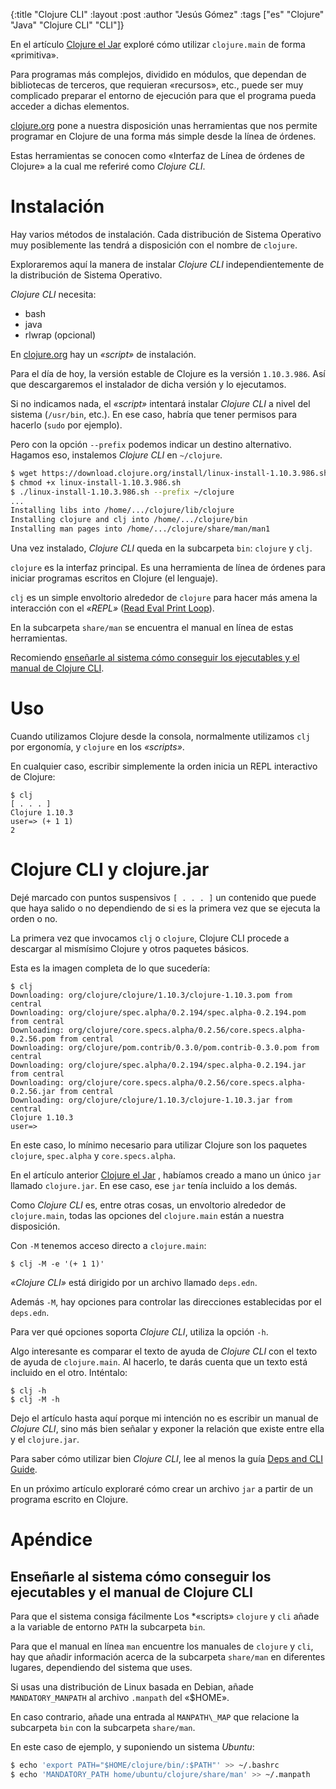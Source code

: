 {:title "Clojure CLI"
 :layout :post
 :author "Jesús Gómez"
 :tags ["es" "Clojure" "Java" "Clojure CLI" "CLI"]}

En el artículo [Clojure el Jar](https://jgomo3.info/posts-output/2021-10-09-clojure-el-jar/)
exploré cómo utilizar `clojure.main` de forma «primitiva».

Para programas más complejos, dividido en módulos, que dependan de
bibliotecas de terceros, que requieran «recursos», etc., puede ser muy
complicado preparar el entorno de ejecución para que el programa pueda
acceder a dichas elementos.

[clojure.org](https://clojure.org/) pone a nuestra disposición unas
herramientas que nos permite programar en Clojure de una forma más
simple desde la línea de órdenes.

Estas herramientas se conocen como «Interfaz de Línea de órdenes de
Clojure» a la cual me referiré como *Clojure CLI*.

# Instalación

Hay varios métodos de instalación. Cada distribución de Sistema
Operativo muy posiblemente las tendrá a disposición con el nombre de
`clojure`.

Exploraremos aquí la manera de instalar *Clojure CLI*
independientemente de la distribución de Sistema Operativo.

*Clojure CLI* necesita:

 - bash
 - java
 - rlwrap (opcional)

En [clojure.org](https://clojure.org) hay un *«script»* de
instalación.

Para el día de hoy, la versión estable de Clojure es la versión
`1.10.3.986`. Así que descargaremos el instalador de dicha versión y
lo ejecutamos.

Si no indicamos nada, el *«script»* intentará instalar *Clojure CLI* a
nivel del sistema (`/usr/bin`, etc.). En ese caso, habría que tener
permisos para hacerlo (`sudo` por ejemplo).

Pero con la opción `--prefix` podemos indicar un destino
alternativo. Hagamos eso, instalemos *Clojure CLI* en `~/clojure`.

```bash
$ wget https://download.clojure.org/install/linux-install-1.10.3.986.sh
$ chmod +x linux-install-1.10.3.986.sh
$ ./linux-install-1.10.3.986.sh --prefix ~/clojure
...
Installing libs into /home/.../clojure/lib/clojure
Installing clojure and clj into /home/.../clojure/bin
Installing man pages into /home/.../clojure/share/man/man1
```

Una vez instalado, *Clojure CLI* queda en la subcarpeta `bin`:
`clojure` y `clj`.

`clojure` es la interfaz principal. Es una herramienta de línea de
órdenes para iniciar programas escritos en Clojure (el lenguaje).

`clj` es un simple envoltorio alrededor de `clojure` para hacer más
amena la interacción con el *«REPL»* ([Read Eval Print Loop](https://clojure.org/guides/learn/syntax#_repl)).

En la subcarpeta `share/man` se encuentra el manual en línea de estas
herramientas.

Recomiendo [enseñarle al sistema cómo conseguir los ejecutables y el manual de Clojure CLI](#enseñarle-al-sistema-cómo-conseguir-los-ejecutables-y-el-manual-de-clojure-cli).

# Uso

Cuando utilizamos Clojure desde la consola, normalmente utilizamos
`clj` por ergonomía, y `clojure` en los *«scripts»*.

En cualquier caso, escribir simplemente la orden inicia un REPL
interactivo de Clojure:

```shell
$ clj
[ . . . ]
Clojure 1.10.3
user=> (+ 1 1)
2
```

# Clojure CLI y clojure.jar

Dejé marcado con puntos suspensivos `[ . . . ]` un contenido que puede
que haya salido o no dependiendo de si es la primera vez que se
ejecuta la orden o no.

La primera vez que invocamos `clj` o `clojure`, Clojure CLI procede a
descargar al mismísimo Clojure y otros paquetes básicos.

Esta es la imagen completa de lo que sucedería:

```shell
$ clj
Downloading: org/clojure/clojure/1.10.3/clojure-1.10.3.pom from central
Downloading: org/clojure/spec.alpha/0.2.194/spec.alpha-0.2.194.pom from central
Downloading: org/clojure/core.specs.alpha/0.2.56/core.specs.alpha-0.2.56.pom from central
Downloading: org/clojure/pom.contrib/0.3.0/pom.contrib-0.3.0.pom from central
Downloading: org/clojure/spec.alpha/0.2.194/spec.alpha-0.2.194.jar from central
Downloading: org/clojure/core.specs.alpha/0.2.56/core.specs.alpha-0.2.56.jar from central
Downloading: org/clojure/clojure/1.10.3/clojure-1.10.3.jar from central
Clojure 1.10.3
user=>
```

En este caso, lo mínimo necesario para utilizar Clojure son los
paquetes `clojure`, `spec.alpha` y `core.specs.alpha`.

En el artículo anterior [Clojure el Jar](https://jgomo3.info/posts-output/2021-10-09-clojure-el-jar)
, habíamos creado a mano un único `jar` llamado `clojure.jar`.
En ese caso, ese `jar` tenía incluido a los demás.

Como *Clojure CLI* es, entre otras cosas, un envoltorio alrededor de
`clojure.main`, todas las opciones del `clojure.main` están a nuestra
disposición.

Con `-M` tenemos acceso directo a `clojure.main`:

```Shell
$ clj -M -e '(+ 1 1)'
```

*«Clojure CLI»* está dirigido por un archivo llamado `deps.edn`.

Además `-M`, hay opciones para controlar las direcciones establecidas
por el `deps.edn`.

Para ver qué opciones soporta *Clojure CLI*, utiliza la opción `-h`.

Algo interesante es comparar el texto de ayuda de *Clojure CLI* con el
texto de ayuda de `clojure.main`. Al hacerlo, te darás cuenta que un
texto está incluido en el otro. Inténtalo:

```Shell
$ clj -h
$ clj -M -h
```

Dejo el artículo hasta aquí porque mi intención no es escribir un
manual de *Clojure CLI*, sino más bien señalar y exponer la relación
que existe entre ella y el `clojure.jar`.

Para saber cómo utilizar bien *Clojure CLI*, lee al menos la guía
[Deps and CLI Guide](https://clojure.org/guides/deps_and_cli).

En un próximo artículo exploraré cómo crear un archivo `jar` a partir
de un programa escrito en Clojure.

# Apéndice

## Enseñarle al sistema cómo conseguir los ejecutables y el manual de Clojure CLI

Para que el sistema consiga fácilmente Los *«scripts» `clojure` y
`cli` añade a la variable de entorno `PATH` la subcarpeta `bin`.

Para que el manual en línea `man` encuentre los manuales de `clojure`
y `cli`, hay que añadir información acerca de la subcarpeta
`share/man` en diferentes lugares, dependiendo del sistema que uses.

Si usas una distribución de Linux basada en Debian, añade
`MANDATORY_MANPATH` al archivo `.manpath` del «$HOME».

En caso contrario, añade una entrada al `MANPATH\_MAP` que relacione la
subcarpeta `bin` con la subcarpeta `share/man`.

En este caso de ejemplo, y suponiendo un sistema *Ubuntu*:
 
 ```bash
$ echo 'export PATH="$HOME/clojure/bin/:$PATH"' >> ~/.bashrc
$ echo 'MANDATORY_PATH home/ubuntu/clojure/share/man' >> ~/.manpath
```
